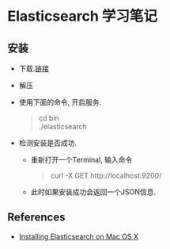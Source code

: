 # Elasticsearch 学习笔记

##

## 安装
- 下载.[链接](https://www.elastic.co/thank-you?url=https://download.elastic.co/elasticsearch/release/org/elasticsearch/distribution/zip/elasticsearch/2.3.3/elasticsearch-2.3.3.zip)
- 解压
- 使用下面的命令, 开启服务.

    > cd bin  
    > ./elasticsearch

- 检测安装是否成功.
    - 重新打开一个Terminal, 输入命令

        > curl -X GET http://localhost:9200/
    
    - 此时如果安装成功会返回一个JSON信息.



## References
- [Installing Elasticsearch on Mac OS X](http://codingexplained.com/operating-systems/mac/installing-elasticsearch-mac-os-x)
